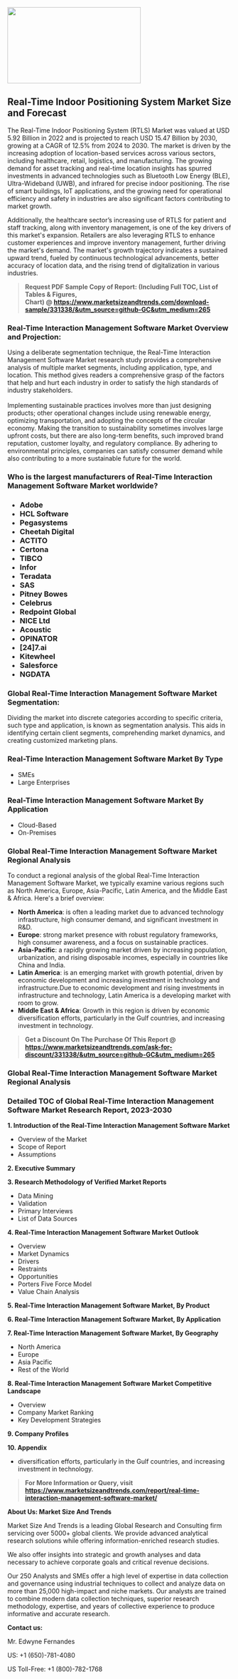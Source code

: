 <p><img class="alignnone size-medium wp-image-20088" src="https://ffe5etoiles.com/wp-content/uploads/2024/12/MST1-300x171.png" alt="" width="300" height="171" /></p><h2>Real-Time Indoor Positioning System Market Size and Forecast</h2><p>The Real-Time Indoor Positioning System (RTLS) Market was valued at USD 5.92 Billion in 2022 and is projected to reach USD 15.47 Billion by 2030, growing at a CAGR of 12.5% from 2024 to 2030. The market is driven by the increasing adoption of location-based services across various sectors, including healthcare, retail, logistics, and manufacturing. The growing demand for asset tracking and real-time location insights has spurred investments in advanced technologies such as Bluetooth Low Energy (BLE), Ultra-Wideband (UWB), and infrared for precise indoor positioning. The rise of smart buildings, IoT applications, and the growing need for operational efficiency and safety in industries are also significant factors contributing to market growth.</p><p>Additionally, the healthcare sector’s increasing use of RTLS for patient and staff tracking, along with inventory management, is one of the key drivers of this market's expansion. Retailers are also leveraging RTLS to enhance customer experiences and improve inventory management, further driving the market's demand. The market's growth trajectory indicates a sustained upward trend, fueled by continuous technological advancements, better accuracy of location data, and the rising trend of digitalization in various industries.</p></p><blockquote id="" class=""><strong>Request PDF Sample Copy of Report: (Including Full TOC, List of Tables &amp; Figures, Chart)&nbsp;@&nbsp;<strong><a href="https://www.marketsizeandtrends.com/download-sample/331338/&utm_source=github-GC&utm_medium=265" target="_blank">https://www.marketsizeandtrends.com/download-sample/331338/&utm_source=github-GC&utm_medium=265</a></strong></strong></blockquote><h3 id="" class="">Real-Time Interaction Management Software Market&nbsp;Overview and Projection:</h3><p id="" class="">Using a deliberate segmentation technique, the Real-Time Interaction Management Software Market research study provides a comprehensive analysis of multiple market segments, including application, type, and location. This method gives readers a comprehensive grasp of the factors that help and hurt each industry in order to satisfy the high standards of industry stakeholders. <br /> <br />Implementing sustainable practices involves more than just designing products; other operational changes include using renewable energy, optimizing transportation, and adopting the concepts of the circular economy. Making the transition to sustainability sometimes involves large upfront costs, but there are also long-term benefits, such improved brand reputation, customer loyalty, and regulatory compliance. By adhering to environmental principles, companies can satisfy consumer demand while also contributing to a more sustainable future for the world.</p><h3 id="" class="">Who is the largest manufacturers of&nbsp;Real-Time Interaction Management Software Market worldwide?</h3><h3 class=""><p><ul><li>Adobe </li><li> HCL Software </li><li> Pegasystems </li><li> Cheetah Digital </li><li> ACTITO </li><li> Certona </li><li> TIBCO </li><li> Infor </li><li> Teradata </li><li> SAS </li><li> Pitney Bowes </li><li> Celebrus </li><li> Redpoint Global </li><li> NICE Ltd </li><li> Acoustic </li><li> OPINATOR </li><li> [24]7.ai </li><li> Kitewheel </li><li> Salesforce </li><li> NGDATA</li></ul></p></h3><h3 id="" class="">Global&nbsp;Real-Time Interaction Management Software Market Segmentation:</h3><p id="" class="">Dividing the market into discrete categories according to specific criteria, such type and application, is known as segmentation analysis. This aids in identifying certain client segments, comprehending market dynamics, and creating customized marketing plans.</p><h3 id="" class="">Real-Time Interaction Management Software Market&nbsp;By Type</h3><p><p><ul><li>SMEs</li><li> Large Enterprises</p></li></ul></p></p><h3 id="" class="">Real-Time Interaction Management Software Market&nbsp;By Application</h3><p class=""><p><ul><li>Cloud-Based</li><li> On-Premises</li></ul></p></p><h3 id="" class="">Global Real-Time Interaction Management Software Market Regional Analysis</h3><p id="" class="">To conduct a regional analysis of the global Real-Time Interaction Management Software Market, we typically examine various regions such as North America, Europe, Asia-Pacific, Latin America, and the Middle East &amp; Africa. Here's a brief overview:</p><ul><li><strong>North America</strong>: is often a leading market due to advanced technology infrastructure, high consumer demand, and significant investment in R&amp;D.</li><li><strong>Europe</strong>: strong market presence with robust regulatory frameworks, high consumer awareness, and a focus on sustainable practices.</li><li><strong>Asia-Pacific</strong>: a rapidly growing market driven by increasing population, urbanization, and rising disposable incomes, especially in countries like China and India.</li><li><strong>Latin America</strong>: is an emerging market with growth potential, driven by economic development and increasing investment in technology and infrastructure.Due to economic development and rising investments in infrastructure and technology, Latin America is a developing market with room to grow.</li><li><strong>Middle East &amp; Africa</strong>: Growth in this region is driven by economic diversification efforts, particularly in the Gulf countries, and increasing investment in technology.</li></ul><blockquote id="" class=""><strong>Get a Discount On The Purchase Of This Report @ <strong><a href="https://www.marketsizeandtrends.com/ask-for-discount/331338/&utm_source=github-GC&utm_medium=265" target="_blank">https://www.marketsizeandtrends.com/ask-for-discount/331338/&utm_source=github-GC&utm_medium=265</a></strong></strong></blockquote><h3 id="" class="">Global Real-Time Interaction Management Software Market Regional Analysis</h3><h3 id="" class="">Detailed TOC of Global Real-Time Interaction Management Software Market Research Report, 2023-2030</h3><p id="" class=""><strong>1. Introduction of the Real-Time Interaction Management Software Market</strong></p><ul><li>Overview of the Market</li><li>Scope of Report</li><li>Assumptions</li></ul><p id="" class=""><strong>2. Executive Summary</strong></p><p id="" class=""><strong>3. Research Methodology of Verified Market Reports</strong></p><ul><li>Data Mining</li><li>Validation</li><li>Primary Interviews</li><li>List of Data Sources</li></ul><p id="" class=""><strong>4. Real-Time Interaction Management Software Market Outlook</strong></p><ul><li>Overview</li><li>Market Dynamics</li><li>Drivers</li><li>Restraints</li><li>Opportunities</li><li>Porters Five Force Model</li><li>Value Chain Analysis</li></ul><p id="" class=""><strong>5. Real-Time Interaction Management Software Market, By Product</strong></p><p id="" class=""><strong>6. Real-Time Interaction Management Software Market, By Application</strong></p><p id="" class=""><strong>7. Real-Time Interaction Management Software Market, By Geography</strong></p><ul><li>North America</li><li>Europe</li><li>Asia Pacific</li><li>Rest of the World</li></ul><p id="" class=""><strong>8. Real-Time Interaction Management Software Market Competitive Landscape</strong></p><ul><li>Overview</li><li>Company Market Ranking</li><li>Key Development Strategies</li></ul><p id="" class=""><strong>9. Company Profiles</strong></p><p id="" class=""><strong>10. Appendix</strong></p><ul><li>diversification efforts, particularly in the Gulf countries, and increasing investment in technology.</li></ul><blockquote id="" class=""><strong>For More Information or Query, visit <strong><strong><a href="https://www.marketsizeandtrends.com/report/real-time-interaction-management-software-market/" target="_blank">https://www.marketsizeandtrends.com/report/real-time-interaction-management-software-market/</a></strong></strong></strong></blockquote><p id="" class=""><strong>About Us: Market Size And Trends</strong></p><p id="" class="">Market Size And Trends is a leading Global Research and Consulting firm servicing over 5000+ global clients. We provide advanced analytical research solutions while offering information-enriched research studies.</p><p id="" class="">We also offer insights into strategic and growth analyses and data necessary to achieve corporate goals and critical revenue decisions.</p><p id="" class="">Our 250 Analysts and SMEs offer a high level of expertise in data collection and governance using industrial techniques to collect and analyze data on more than 25,000 high-impact and niche markets. Our analysts are trained to combine modern data collection techniques, superior research methodology, expertise, and years of collective experience to produce informative and accurate research.</p><p id="" class=""><strong>Contact us:</strong></p><p id="" class="">Mr. Edwyne Fernandes</p><p id="" class="">US: +1 (650)-781-4080</p><p id="" class="">US Toll-Free: +1 (800)-782-1768</p>
